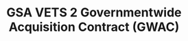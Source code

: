 ---
title: GSA VETS 2 Governmentwide Acquisition Contract (GWAC)
year:
description: Resources related to VETS 2 GWAC for Service-Disabled, Veteran-Owned Small Businesses (SDVOSB).
external_url: www.gsa.gov/technology/technology-purchasing-programs/governmentwide-acquisition-contracts/vets-2-governmentwide-acquisition-contract-gwac
content_tags:
type: link
filters: best-in-class
---